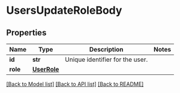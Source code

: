 # UsersUpdateRoleBody

## Properties
Name | Type | Description | Notes
------------ | ------------- | ------------- | -------------
**id** | **str** | Unique identifier for the user. | 
**role** | [**UserRole**](UserRole.md) |  | 

[[Back to Model list]](../README.md#documentation-for-models) [[Back to API list]](../README.md#documentation-for-api-endpoints) [[Back to README]](../README.md)

